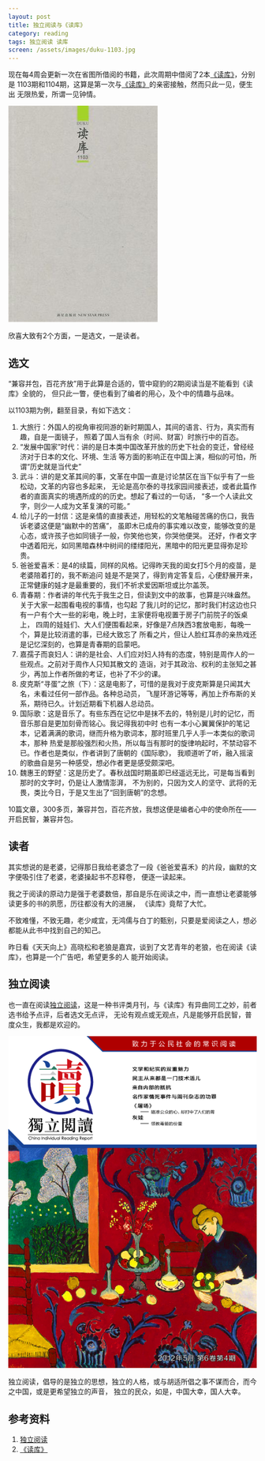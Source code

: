 ```yaml
---
layout: post
title: 独立阅读与《读库》
category: reading
tags: 独立阅读 读库 
screen: /assets/images/duku-1103.jpg
---
```


现在每4周会更新一次在省图所借阅的书籍，此次周期中借阅了2本[《读库》][《读库》]，分别是
1103期和1104期，这算是第一次与[《读库》][《读库》]的亲密接触，然而只此一见，便生出
无限热爱，所谓一见钟情。

![duku](/assets/images/duku-1103.jpg)

欣喜大致有2个方面，一是选文，一是读者。

## 选文

“兼容并包，百花齐放”用于此算是合适的，管中窥豹的2期阅读当是不能看到《读库》全貌的，
但只此一瞥，便也看到了编者的用心，及个中的情趣与品味。

以1103期为例，翻至目录，有如下选文：

1. 大旅行：外国人的视角审视同游的新时期国人，其间的语言、行为，真实而有趣，自是一面镜子，
   照着了国人当有余（时间、财富）时旅行中的百态。
2. “发展中国家”时代：讲的是日本类中国改革开放的历史下社会的变迁，曾经经济对于日本的文化、环境、生活
   等方面的影响正在中国上演，相似的可怕，所谓“历史就是当代史”
3. 武斗：讲的是文革其间的事，文革在中国一直是讨论禁区在当下似乎有了一些松动，文革的内容也多起来，
   无论是高尔泰的寻找家园间接表述，或者此篇作者的直面真实的境遇所成的的历史。想起了看过的一句话，
   “多一个人读此文字，则少一人成为文革复演的可能。”
4. 给儿子的一封信：这是亲情的直接表述，用轻松的文笔触碰苦痛的伤口，我告诉老婆这便是“幽默中的苦痛”，
   虽即木已成舟的事实难以改变，能够改变的是心态，或许孩子也如同镜子一般，你笑他也笑，你哭他便哭。
   还好，作者文字中透着阳光，如同黑暗森林中树间的缕缕阳光，黑暗中的阳光更显得弥足珍贵。
5. 爸爸爱喜禾：是4的续篇，同样的风格。记得昨天我的闺女打5个月的疫苗，是老婆陪着打的，我不断追问
   娃是不是哭了，得到肯定答复后，心便舒展开来，正常健康的娃才是最重要的，我们不祈求爱因斯坦或比尔盖茨。
6. 青春期：作者讲的年代先于我生之日，但读到文中的故事，也算是兴味盎然。关于大家一起围看电视的事情，也勾起
   了我儿时的记忆，那时我们村这边也只有一户有个大一些的彩电，晚上时，主家便将电视置于房子门前院子的饭桌上，
   四周的娃娃们、大人们便围看起来，好像是7点陕西3套放电影，每晚一个，算是比较消遣的事，已经大致忘了
   所看之片，但让人脸红耳赤的亲热戏还是记忆深刻的，也算是青春期的启蒙吧。
7. 嘉孺子而哀妇人：讲的是社会、人们应对妇人持有的态度，特别是周作人的一些观点。之前对于周作人只知其散文的
   造诣，对于其政治、权利的主张知之甚少，再加上作者所做的考证，也补了不少的课。
8. 皮克斯“寻蛋”之旅（下）：这是电影了，可惜的是我对于皮克斯算是只闻其大名，未看过任何一部作品。各种总动员，
   飞屋环游记等等，再加上乔布斯的关系，期待已久。计划近期看下机器人总动员。
9. 国际歌：这是音乐了。有些东西在记忆中是抹不去的，特别是儿时的记忆，而音乐那自是更加刻骨而铭心。我记得我初中时
   也有一本小心翼翼保护的笔记本，记着满满的歌词，继而升格为歌词本，那时班里几乎人手一本类似的歌词本，那种
   热爱是那般强烈和火热，所以每当有那时的旋律响起时，不禁动容不已。作者也是类似，作者讲到了唐朝的《国际歌》，
   我顺道听了听，融入摇滚的歌曲自是另一种感受，想必作者更是感受颇深吧。
10. 魏惠王的野望：这是历史了。春秋战国时期虽即已经遥远无比，可是每当看到那时的文字时，仍是让人激情澎湃，
    不为别的，只因为文人的坚守、武将的无畏，类比今日，于是又生出了“回到唐朝”的念想。

10篇文章，300多页，兼容并包，百花齐放，我想这便是编者心中的使命所在——开启民智，兼容并包。

## 读者

其实想说的是老婆，记得那日我给老婆念了一段《爸爸爱喜禾》的片段，幽默的文字便吸引住了老婆，老婆操起书不忍释卷，
便逐一读起来。

我之于阅读的原动力是强于老婆数倍，那自是乐在阅读之中，而一直想让老婆能够读更多的书的夙愿，历往都没有大的进展，
《读库》竟帮了大忙。

不致难懂，不致无趣，老少咸宜，无鸿儒与白丁的甄别，只要是爱阅读之人，想必都能从此书中找到自己的知己。

昨日看《天天向上》高晓松和老狼是嘉宾，谈到了文艺青年的老狼，也在阅读《读库》，也算是一个广告吧，希望更多的人
能开始阅读。

## 独立阅读

也一直在阅读[独立阅读][独立阅读]，这是一种书评类月刊，与《读库》有异曲同工之妙，前者选书给予点评，后者选文无点评，
无论有观点或无观点，凡是能够开启民智，普度众生，我都是欢迎的。

![duli](/assets/images/duli-cover.png)

独立阅读，倡导的是独立的思想，独立的人格，或与胡适所倡之事不谋而合，而今之中国，或是更希望独立的声音，
独立的民众，如是，中国大幸，国人大幸。


## 参考资料
1. [独立阅读][独立阅读]
2. [《读库》][《读库》]


[独立阅读]: http://www.douban.com/group/duliyuedu/
[《读库》]: http://www.duku.cn/

